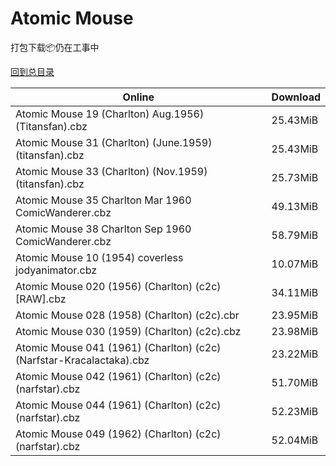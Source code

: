 # Atomic Mouse

打包下载📦仍在工事中

[回到总目录](/Catalogs.md)







Online | Download
--- | ---
Atomic Mouse 19 (Charlton) Aug.1956) (Titansfan).cbz | 25.43MiB
Atomic Mouse 31 (Charlton) (June.1959) (titansfan).cbz | 25.43MiB
Atomic Mouse 33 (Charlton) (Nov.1959) (titansfan).cbz | 25.73MiB
Atomic Mouse 35 Charlton Mar 1960 ComicWanderer.cbz | 49.13MiB
Atomic Mouse 38 Charlton Sep 1960 ComicWanderer.cbz | 58.79MiB
Atomic Mouse 10 (1954) coverless jodyanimator.cbz | 10.07MiB
Atomic Mouse 020 (1956) (Charlton) (c2c) [RAW].cbz | 34.11MiB
Atomic Mouse 028 (1958) (Charlton) (c2c).cbr | 23.95MiB
Atomic Mouse 030 (1959) (Charlton) (c2c).cbz | 23.98MiB
Atomic Mouse 041 (1961) (Charlton) (c2c) (Narfstar-Kracalactaka).cbz | 23.22MiB
Atomic Mouse 042 (1961) (Charlton) (c2c) (narfstar).cbz | 51.70MiB
Atomic Mouse 044 (1961) (Charlton) (c2c) (narfstar).cbz | 52.23MiB
Atomic Mouse 049 (1962) (Charlton) (c2c) (narfstar).cbz | 52.04MiB